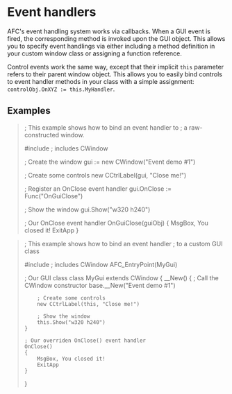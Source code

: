 # Event handlers

AFC's event handling system works via callbacks. When a GUI event is fired,
the corresponding method is invoked upon the GUI object. This allows you to specify
event handlings via either including a method definition in your custom window class
or assigning a function reference.

Control events work the same way, except that their implicit `this` parameter refers
to their parent window object. This allows you to easily bind controls to event handler
methods in your class with a simple assignment: `controlObj.OnXYZ := this.MyHandler`.

## Examples

> ; This example shows how to bind an event handler to
> ; a raw-constructed window.
> 
> #include <CCtrlLabel> ; includes CWindow
> 
> ; Create the window
> gui := new CWindow("Event demo #1")
> 
> ; Create some controls
> new CCtrlLabel(gui, "Close me!")
> 
> ; Register an OnClose event handler
> gui.OnClose := Func("OnGuiClose")
> 
> ; Show the window
> gui.Show("w320 h240")
> 
> ; Our OnClose event handler
> OnGuiClose(guiObj)
> {
>     MsgBox, You closed it!
>     ExitApp
> }

> ; This example shows how to bind an event handler
> ; to a custom GUI class
> 
> #include <CCtrlLabel> ; includes CWindow
> AFC_EntryPoint(MyGui)
> 
> ; Our GUI class
> class MyGui extends CWindow
> {
>     __New()
>     {
>         ; Call the CWindow constructor
>         base.__New("Event demo #1")
>         
>         ; Create some controls
>         new CCtrlLabel(this, "Close me!")
>         
>         ; Show the window
>         this.Show("w320 h240")
>     }
>     
>     ; Our overriden OnClose() event handler
>     OnClose()
>     {
>         MsgBox, You closed it!
>         ExitApp
>     }
> }